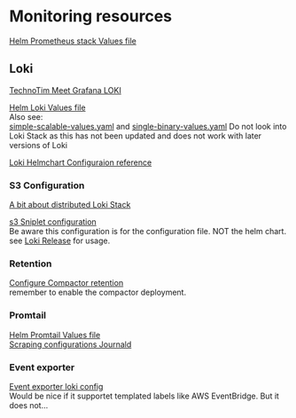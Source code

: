# Monitoring resources
[Helm Prometheus stack Values file](https://github.com/prometheus-community/helm-charts/blob/main/charts/kube-prometheus-stack/values.yaml)
## Loki
[TechnoTim Meet Grafana LOKI](https://technotim.live/posts/grafana-loki/)

[Helm Loki Values file](https://github.com/grafana/loki/blob/main/production/helm/loki/values.yaml)  
Also see:  
[simple-scalable-values.yaml](https://github.com/grafana/loki/blob/main/production/helm/loki/simple-scalable-values.yaml) and 
[single-binary-values.yaml](https://github.com/grafana/loki/blob/main/production/helm/loki/single-binary-values.yaml)
Do not look into Loki Stack as this has not been updated and does not work with later versions of Loki

[Loki Helmchart Configuraion reference](https://grafana.com/docs/loki/latest/setup/install/helm/reference/)

### S3 Configuration
[A bit about distributed Loki Stack](https://akyriako.medium.com/kubernetes-logging-with-grafana-loki-promtail-in-under-10-minutes-d2847d526f9e)  

[s3 Sniplet configuration](https://grafana.com/docs/loki/latest/configure/examples/configuration-examples/#10-expanded-s3-snippetyaml)  
Be aware this configuration is for the configuration file. NOT the helm chart. see 
[Loki Release](./loki-release.yaml) for usage.  

### Retention
[Configure Compactor retention](https://grafana.com/docs/loki/latest/operations/storage/retention/)  
remember to enable the compactor deployment.

### Promtail
[Helm Promtail Values file](https://github.com/grafana/helm-charts/blob/main/charts/promtail/values.yaml)  
[Scraping configurations Journald](https://grafana.com/docs/loki/latest/send-data/promtail/scraping/#journal-scraping-linux-only)  

### Event exporter
[Event exporter loki config](https://github.com/resmoio/kubernetes-event-exporter/blob/master/README.md#loki)  
Would be nice if it supportet templated labels like AWS EventBridge. But it does not...